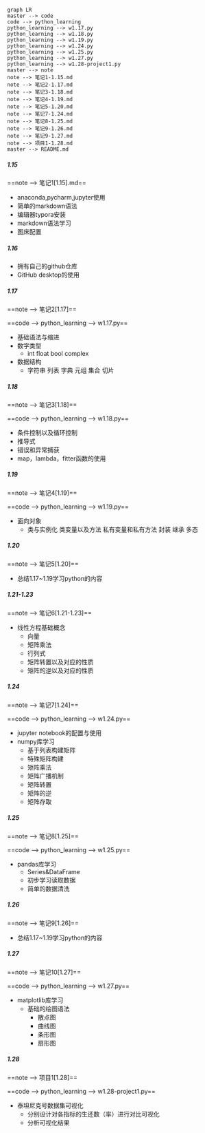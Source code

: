 ```mermaid
graph LR
master --> code
code --> python_learning
python_learning --> w1.17.py
python_learning --> w1.18.py
python_learning --> w1.19.py
python_learning --> w1.24.py
python_learning --> w1.25.py
python_learning --> w1.27.py
python_learning --> w1.28-project1.py
master --> note
note --> 笔记1-1.15.md
note --> 笔记2-1.17.md
note --> 笔记3-1.18.md
note --> 笔记4-1.19.md
note --> 笔记5-1.20.md
note --> 笔记7-1.24.md
note --> 笔记8-1.25.md
note --> 笔记9-1.26.md
note --> 笔记9-1.27.md
note --> 项目1-1.28.md
master --> README.md
```

##### 1.15

==note --> 笔记1[1.15].md==

* anaconda,pycharm,jupyter使用
* 简单的markdown语法
* 编辑器typora安装
* markdown语法学习
* 图床配置



##### 1.16

* 拥有自己的github仓库
* GitHub desktop的使用



##### 1.17

==note --> 笔记2[1.17]==

==code --> python_learning --> w1.17.py==

* 基础语法与缩进
* 数字类型
  * int float bool complex
* 数据结构
  * 字符串 列表 字典 元组 集合 切片



##### 1.18

==note --> 笔记3[1.18]==

==code --> python_learning --> w1.18.py==

* 条件控制以及循环控制
* 推导式
* 错误和异常捕获
* map，lambda，fitter函数的使用



##### 1.19

==note --> 笔记4[1.19]==

==code --> python_learning --> w1.19.py==

* 面向对象
  * 类与实例化 类变量以及方法 私有变量和私有方法 封装 继承 多态



##### 1.20

==note --> 笔记5[1.20]==

- 总结1.17~1.19学习python的内容



##### 1.21-1.23

==note --> 笔记6[1.21-1.23]==

* 线性方程基础概念
  * 向量
  * 矩阵乘法
  * 行列式
  * 矩阵转置以及对应的性质
  * 矩阵的逆以及对应的性质



##### 1.24

==note --> 笔记7[1.24]==

==code --> python_learning --> w1.24.py==

- jupyter notebook的配置与使用
- numpy库学习
  - 基于列表构建矩阵
  - 特殊矩阵构建
  - 矩阵乘法
  - 矩阵广播机制
  - 矩阵转置
  - 矩阵的逆
  - 矩阵存取



##### 1.25

==note --> 笔记8[1.25]==

==code --> python_learning --> w1.25.py==

* pandas库学习
  * Series&DataFrame
  * 初步学习读取数据
  * 简单的数据清洗



##### 1.26

==note --> 笔记9[1.26]==

- 总结1.17~1.19学习python的内容



##### 1.27

==note --> 笔记10[1.27]==

==code --> python_learning --> w1.27.py==

* matplotlib库学习
  * 基础的绘图语法
    * 散点图
    * 曲线图
    * 条形图
    * 扇形图



##### 1.28

==note --> 项目1[1.28]==

==code --> python_learning --> w1.28-project1.py==

- 泰坦尼克号数据集可视化
  - 分别设计对各指标的生还数（率）进行对比可视化
  - 分析可视化结果

